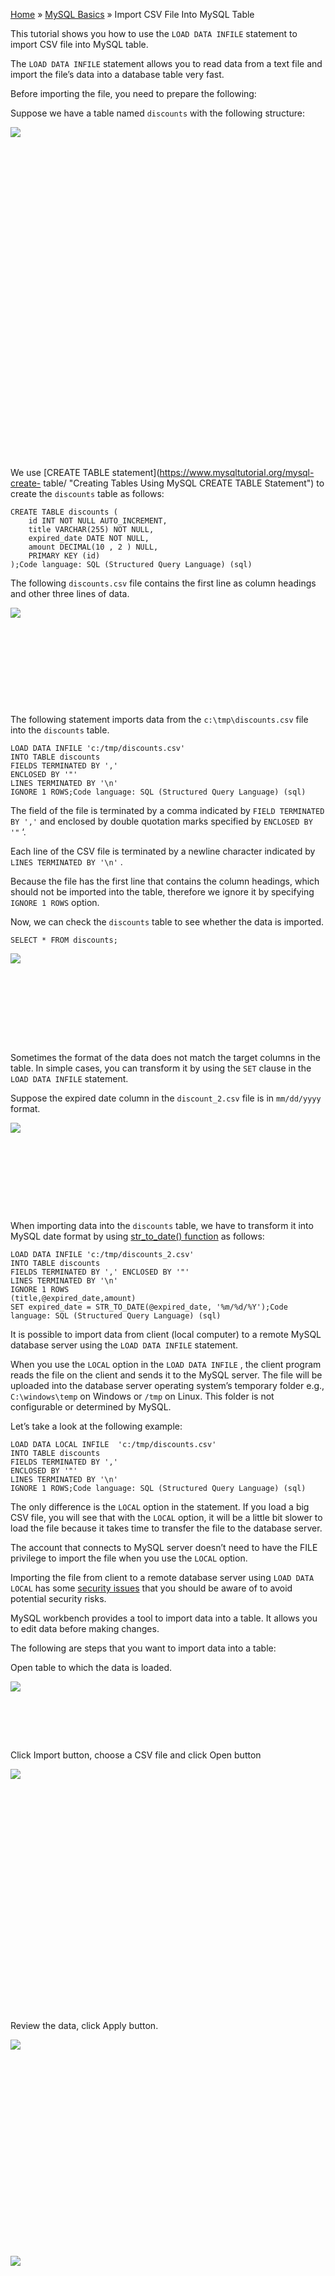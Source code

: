 

[Home](https://www.mysqltutorial.org/) » [MySQL
Basics](https://www.mysqltutorial.org/mysql-basics/) » Import CSV File Into
MySQL Table



This tutorial shows you how to use the `LOAD DATA INFILE` statement to import
CSV file into MySQL table.



The `LOAD DATA INFILE` statement allows you to read data from a text file and
import the file’s data into a database table very fast.



Before importing the file, you need to prepare the following:



Suppose we have a table named `discounts` with the following structure:

![](https://www.mysqltutorial.org/wp-content/uploads/2014/02/discounts-table.png)
![](data:image/svg+xml,%3Csvg%20xmlns=%22http://www.w3.org/2000/svg%22%20viewBox=%220%200%20157%20160%22%3E%3C/svg%3E)


We use [CREATE TABLE statement](https://www.mysqltutorial.org/mysql-create-
table/ "Creating Tables Using MySQL CREATE TABLE Statement") to create the
`discounts` table as follows:


    
    
    CREATE TABLE discounts (
        id INT NOT NULL AUTO_INCREMENT,
        title VARCHAR(255) NOT NULL,
        expired_date DATE NOT NULL,
        amount DECIMAL(10 , 2 ) NULL,
        PRIMARY KEY (id)
    );Code language: SQL (Structured Query Language) (sql)



The following `discounts.csv` file contains the first line as column headings
and other three lines of data.

![](https://www.mysqltutorial.org/wp-content/uploads/2014/02/discount-csv-file.png)
![](data:image/svg+xml,%3Csvg%20xmlns=%22http://www.w3.org/2000/svg%22%20viewBox=%220%200%20408%20114%22%3E%3C/svg%3E)


The following statement imports data from the `c:\tmp\discounts.csv` file into
the `discounts` table.


    
    
    LOAD DATA INFILE 'c:/tmp/discounts.csv' 
    INTO TABLE discounts 
    FIELDS TERMINATED BY ',' 
    ENCLOSED BY '"'
    LINES TERMINATED BY '\n'
    IGNORE 1 ROWS;Code language: SQL (Structured Query Language) (sql)



The field of the file is terminated by a comma indicated by `FIELD TERMINATED
BY ','` and enclosed by double quotation marks specified by `ENCLOSED BY '"`
‘.



Each line of the CSV file is terminated by a newline character indicated by
`LINES TERMINATED BY '\n'` .



Because the file has the first line that contains the column headings, which
should not be imported into the table, therefore we ignore it by specifying
`IGNORE 1 ROWS` option.



Now, we can check the `discounts` table to see whether the data is imported.


    
    
    SELECT * FROM discounts;

![](https://www.mysqltutorial.org/wp-content/uploads/2014/02/discounts-table-data.png)
![](data:image/svg+xml,%3Csvg%20xmlns=%22http://www.w3.org/2000/svg%22%20viewBox=%220%200%20337%2085%22%3E%3C/svg%3E)


Sometimes the format of the data does not match the target columns in the
table. In simple cases, you can transform it by using the `SET` clause in the
`LOAD DATA INFILE` statement.



Suppose the expired date column in the `discount_2.csv` file is in
`mm/dd/yyyy` format.

![](https://www.mysqltutorial.org/wp-content/uploads/2014/02/discount_2-csv-file.png)
![](data:image/svg+xml,%3Csvg%20xmlns=%22http://www.w3.org/2000/svg%22%20viewBox=%220%200%20443%20111%22%3E%3C/svg%3E)


When importing data into the `discounts` table, we have to transform it into
MySQL date format by using [str_to_date()
function](https://www.mysqltutorial.org/mysql-str_to_date/ "MySQL
STR_TO_DATE\(\) Function") as follows:


    
    
    LOAD DATA INFILE 'c:/tmp/discounts_2.csv'
    INTO TABLE discounts
    FIELDS TERMINATED BY ',' ENCLOSED BY '"'
    LINES TERMINATED BY '\n'
    IGNORE 1 ROWS
    (title,@expired_date,amount)
    SET expired_date = STR_TO_DATE(@expired_date, '%m/%d/%Y');Code language: SQL (Structured Query Language) (sql)



It is possible to import data from client (local computer) to a remote MySQL
database server using the `LOAD DATA INFILE` statement.



When you use the `LOCAL` option in the `LOAD DATA INFILE` , the client program
reads the file on the client and sends it to the MySQL server. The file will
be uploaded into the database server operating system’s temporary folder e.g.,
`C:\windows\temp` on Windows or `/tmp` on Linux. This folder is not
configurable or determined by MySQL.



Let’s take a look at the following example:


    
    
    LOAD DATA LOCAL INFILE  'c:/tmp/discounts.csv'
    INTO TABLE discounts
    FIELDS TERMINATED BY ',' 
    ENCLOSED BY '"'
    LINES TERMINATED BY '\n'
    IGNORE 1 ROWS;Code language: SQL (Structured Query Language) (sql)



The only difference is the `LOCAL` option in the statement. If you load a big
CSV file, you will see that with the `LOCAL` option, it will be a little bit
slower to load the file because it takes time to transfer the file to the
database server.



The account that connects to MySQL server doesn’t need to have the FILE
privilege to import the file when you use the `LOCAL` option.



Importing the file from client to a remote database server using `LOAD DATA
LOCAL` has some [security
issues](https://dev.mysql.com/doc/refman/5.7/en/load-data-local.html "Security
Issues with LOAD DATA LOCAL") that you should be aware of to avoid potential
security risks.



MySQL workbench provides a tool to import data into a table. It allows you to
edit data before making changes.



The following are steps that you want to import data into a table:



Open table to which the data is loaded.

![](https://www.mysqltutorial.org/wp-content/uploads/2014/02/mysql-workbench-import-csv.png)
![](data:image/svg+xml,%3Csvg%20xmlns=%22http://www.w3.org/2000/svg%22%20viewBox=%220%200%20501%2079%22%3E%3C/svg%3E)


Click Import button, choose a CSV file and click Open button

![](https://www.mysqltutorial.org/wp-content/uploads/2014/02/import-csv-into-mysql.png)
![](data:image/svg+xml,%3Csvg%20xmlns=%22http://www.w3.org/2000/svg%22%20viewBox=%220%200%20646%20477%22%3E%3C/svg%3E)


Review the data, click Apply button.

![](https://www.mysqltutorial.org/wp-content/uploads/2014/02/edit-table-content.png)
![](data:image/svg+xml,%3Csvg%20xmlns=%22http://www.w3.org/2000/svg%22%20viewBox=%220%200%20590%20386%22%3E%3C/svg%3E)
![](https://www.mysqltutorial.org/wp-content/uploads/2014/02/review-data.jpg)
![](data:image/svg+xml,%3Csvg%20xmlns=%22http://www.w3.org/2000/svg%22%20viewBox=%220%200%20800%20600%22%3E%3C/svg%3E)


MySQL workbench will display a dialog “Apply SQL Script to Database”, click
Apply button to insert data into the table.



We have shown you how to import CSV into MySQL table using ` LOAD DATA LOCAL`
and using MySQL Workbench. With these techniques, you can load data from other
text file formats such as tab-delimited.

![](https://www.mysqltutorial.org/wp-content/themes/evolution/img/left.svg)
![](data:image/svg+xml,%3Csvg%20xmlns=%22http://www.w3.org/2000/svg%22%20viewBox=%220%200%2032%2032%22%3E%3C/svg%3E)
![](https://www.mysqltutorial.org/wp-content/themes/evolution/img/right.svg)
![](data:image/svg+xml,%3Csvg%20xmlns=%22http://www.w3.org/2000/svg%22%20viewBox=%220%200%2032%2032%22%3E%3C/svg%3E)


All MySQL tutorials are practical and easy-to-follow, with SQL script and
screenshots available. [More About Us](/about-us/)

